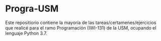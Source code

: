 # Progra-USM
Este repositiorio contiene la mayoría de las tareas/certamenes/ejercicios que realicé para el ramo Programación (IWI-131) de la USM, ocupando el lenguaje Python 3.7. 
